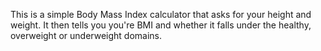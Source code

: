 This is a simple Body Mass Index calculator that asks for your height and weight. It then tells you you're BMI and
whether it falls under the healthy, overweight or underweight domains. 
